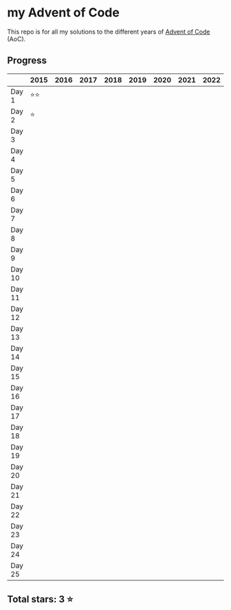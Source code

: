 # my Advent of Code

This repo is for all my solutions to the different years of [Advent of Code](https://adventofcode.com) (AoC).

## Progress

|        | 2015 | 2016 | 2017 | 2018 | 2019 | 2020 | 2021 | 2022 | 2023 | 2024 |
| ------ | ---- | ---- | ---- | ---- | ---- | ---- | ---- | ---- | ---- | ---- |
| Day 1  | ⭐⭐ |    |    |    |    |    |    |    |    |    |
| Day 2  | ⭐  |    |    |    |    |    |    |    |    |    |
| Day 3  |    |    |    |    |    |    |    |    |    |    |
| Day 4  |    |    |    |    |    |    |    |    |    |    |
| Day 5  |    |    |    |    |    |    |    |    |    |    |
| Day 6  |    |    |    |    |    |    |    |    |    |    |
| Day 7  |    |    |    |    |    |    |    |    |    |    |
| Day 8  |    |    |    |    |    |    |    |    |    |    |
| Day 9  |    |    |    |    |    |    |    |    |    |    |
| Day 10 |    |    |    |    |    |    |    |    |    |    |
| Day 11 |    |    |    |    |    |    |    |    |    |    |
| Day 12 |    |    |    |    |    |    |    |    |    |    |
| Day 13 |    |    |    |    |    |    |    |    |    |    |
| Day 14 |    |    |    |    |    |    |    |    |    |    |      
| Day 15 |    |    |    |    |    |    |    |    |    |    |
| Day 16 |    |    |    |    |    |    |    |    |    |    |
| Day 17 |    |    |    |    |    |    |    |    |    |    |
| Day 18 |    |    |    |    |    |    |    |    |    |    |
| Day 19 |    |    |    |    |    |    |    |    |    |    |
| Day 20 |    |    |    |    |    |    |    |    |    |    |
| Day 21 |    |    |    |    |    |    |    |    |    |    |
| Day 22 |    |    |    |    |    |    |    |    |    |    |
| Day 23 |    |    |    |    |    |    |    |    |    |    |
| Day 24 |    |    |    |    |    |    |    |    |    |    |
| Day 25 |    |    |    |    |    |    |    |    |    |    |

## Total stars: 3 ⭐
